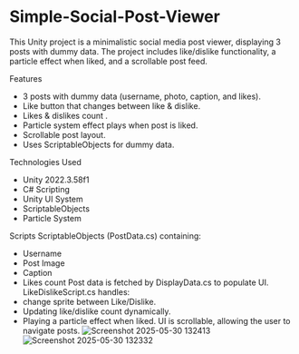 # Simple-Social-Post-Viewer
This Unity project is a minimalistic social media post viewer, displaying 3 posts with dummy data. The project includes like/dislike functionality, a particle effect when liked, and a scrollable post feed.

Features
- 3 posts with dummy data (username, photo, caption, and likes).
- Like button that changes between like & dislike.
- Likes & dislikes count .
- Particle system effect plays when post is liked.
- Scrollable post layout.
- Uses ScriptableObjects for dummy data.

Technologies Used
- Unity 2022.3.58f1
- C# Scripting
- Unity UI System
- ScriptableObjects 
- Particle System 

Scripts
ScriptableObjects (PostData.cs) containing:
- Username
- Post Image
- Caption
- Likes count
Post data is fetched by DisplayData.cs to populate UI.
 LikeDislikeScript.cs handles:
- change sprite between Like/Dislike.
- Updating like/dislike count dynamically.
- Playing a particle effect when liked.
UI is scrollable, allowing the user to navigate posts.
![Screenshot 2025-05-30 132413](https://github.com/user-attachments/assets/710275ff-b77e-4c58-a017-0f44ca274b81)
![Screenshot 2025-05-30 132332](https://github.com/user-attachments/assets/587736ad-c3a4-4bbd-8368-f5c3462afaa6)


